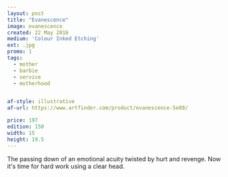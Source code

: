 ```yaml
---
layout: post
title: "Evanescence"
image: evanescence
created: 22 May 2016
medium: 'Colour Inked Etching'
ext: .jpg
promo: 1
tags:
  - mother
  - barbie
  - service
  - motherhood


af-style: illustrative
af-url: https://www.artfinder.com/product/evanescence-5e89/

price: 197
edition: 150
width: 15
height: 19.5
---
```


The passing down of an emotional acuity twisted by hurt and revenge. Now it's time for hard work using a clear head.
